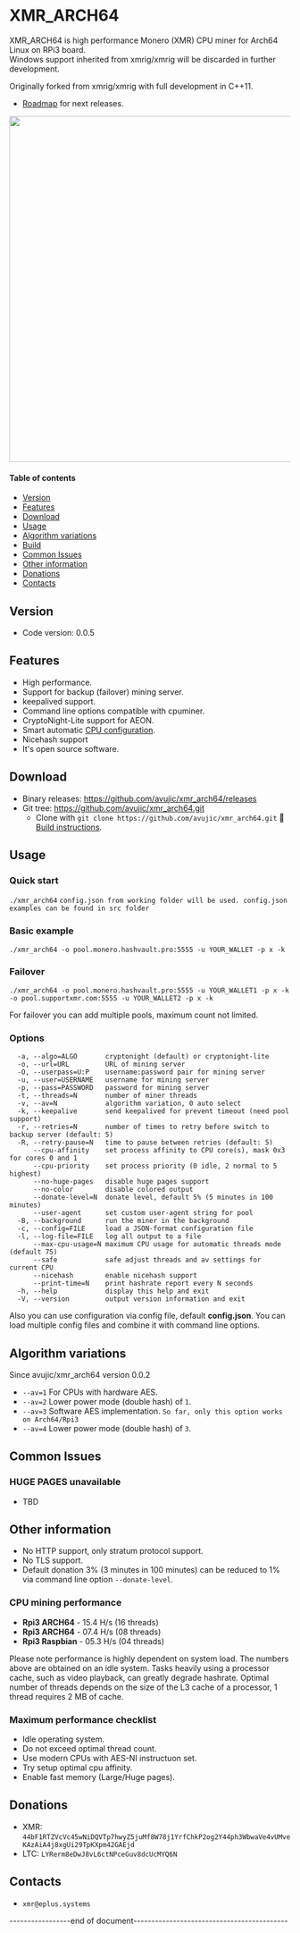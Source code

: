 # XMR_ARCH64
XMR_ARCH64 is high performance Monero (XMR) CPU miner for Arch64 Linux on RPi3 board.  
Windows support inherited from xmrig/xmrig will be discarded in further development.

Originally forked from xmrig/xmrig with full development in C++11.

* [Roadmap](https://github.com/avujic/xmr_arch64/issues/106) for next releases.

<img src="http://www.eplus.systems/wp-content/uploads/2017/12/xmr_eplus_systems.png" width="619" >

#### Table of contents
* [Version](#version)
* [Features](#features)
* [Download](#download)
* [Usage](#usage)
* [Algorithm variations](#algorithm-variations)
* [Build](https://github.com/xmrig/xmrig/wiki/Build)
* [Common Issues](#common-issues)
* [Other information](#other-information)
* [Donations](#donations)
* [Contacts](#contacts)

## Version
* Code version: 0.0.5 

## Features
* High performance.
* Support for backup (failover) mining server.
* keepalived support.
* Command line options compatible with cpuminer.
* CryptoNight-Lite support for AEON.
* Smart automatic [CPU configuration](https://github.com/xmrig/xmrig/wiki/Threads).
* Nicehash support
* It's open source software.

## Download
* Binary releases: https://github.com/avujic/xmr_arch64/releases
* Git tree: https://github.com/avujic/xmr_arch64.git
  * Clone with `git clone https://github.com/avujic/xmr_arch64.git` :hammer: [Build instructions](https://github.com/avujic/xmr_arch64/wiki/Build).

## Usage
### Quick start

`./xmr_arch64`
`config.json from working folder will be used. config.json examples can be found in src folder`

### Basic example
```
./xmr_arch64 -o pool.monero.hashvault.pro:5555 -u YOUR_WALLET -p x -k
```

### Failover
```
./xmr_arch64 -o pool.monero.hashvault.pro:5555 -u YOUR_WALLET1 -p x -k -o pool.supportxmr.com:5555 -u YOUR_WALLET2 -p x -k
```
For failover you can add multiple pools, maximum count not limited.

### Options
```
  -a, --algo=ALGO       cryptonight (default) or cryptonight-lite
  -o, --url=URL         URL of mining server
  -O, --userpass=U:P    username:password pair for mining server
  -u, --user=USERNAME   username for mining server
  -p, --pass=PASSWORD   password for mining server
  -t, --threads=N       number of miner threads
  -v, --av=N            algorithm variation, 0 auto select
  -k, --keepalive       send keepalived for prevent timeout (need pool support)
  -r, --retries=N       number of times to retry before switch to backup server (default: 5)
  -R, --retry-pause=N   time to pause between retries (default: 5)
      --cpu-affinity    set process affinity to CPU core(s), mask 0x3 for cores 0 and 1
      --cpu-priority    set process priority (0 idle, 2 normal to 5 highest)
      --no-huge-pages   disable huge pages support
      --no-color        disable colored output
      --donate-level=N  donate level, default 5% (5 minutes in 100 minutes)
      --user-agent      set custom user-agent string for pool
  -B, --background      run the miner in the background
  -c, --config=FILE     load a JSON-format configuration file
  -l, --log-file=FILE   log all output to a file
      --max-cpu-usage=N maximum CPU usage for automatic threads mode (default 75)
      --safe            safe adjust threads and av settings for current CPU
      --nicehash        enable nicehash support
      --print-time=N    print hashrate report every N seconds
  -h, --help            display this help and exit
  -V, --version         output version information and exit
```

Also you can use configuration via config file, default **config.json**. You can load multiple config files and combine it with command line options.

## Algorithm variations
Since avujic/xmr_arch64 version 0.0.2  
* `--av=1` For CPUs with hardware AES.
* `--av=2` Lower power mode (double hash) of `1`.
* `--av=3` Software AES implementation. `So far, only this option works on Arch64/Rpi3` 
* `--av=4` Lower power mode (double hash) of `3`.

## Common Issues
### HUGE PAGES unavailable
* TBD


## Other information
* No HTTP support, only stratum protocol support.
* No TLS support.
* Default donation 3% (3 minutes in 100 minutes) can be reduced to 1% via command line option `--donate-level`.


### CPU mining performance
* **Rpi3  ARCH64**      - 15.4 H/s (16 threads)
* **Rpi3  ARCH64**      - 07.4 H/s (08 threads)
* **Rpi3  Raspbian**    - 05.3 H/s (04 threads)

Please note performance is highly dependent on system load. The numbers above are obtained on an idle system. Tasks heavily using a processor cache, such as video playback, can greatly degrade hashrate. Optimal number of threads depends on the size of the L3 cache of a processor, 1 thread requires 2 MB of cache.

### Maximum performance checklist
* Idle operating system.
* Do not exceed optimal thread count.
* Use modern CPUs with AES-NI instructuon set.
* Try setup optimal cpu affinity.
* Enable fast memory (Large/Huge pages).

## Donations
* XMR: `44bF1RTZVcVc45wNiDQVTp7hwyZ5juMf8W78j1YrfChkP2og2Y44ph3WbwaVe4vUMveKAzAiA4j8xgUi29TpKXpm42GAEjd`
* LTC: `LYRerm8eDwJ8vL6ctNPceGuv8dcUcMYQ6N`

## Contacts
* `xmr@eplus.systems`


-----------------end of document-------------------------------------------

